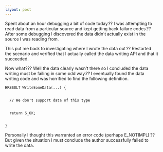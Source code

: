 ```yaml
---
layout: post
---
```

Spent about an hour debugging a bit of code today.?? I was attempting to read
data from a particular source and kept getting back failure codes.?? After some
debugging I discovered the data didn't actually exist in the source I was
reading from.

This put me back to investigating where I wrote the data out.?? Restarted the
scenario and verified that I actually called the data writing API and that it
succeeded.

Now what??? Well the data clearly wasn't there so I concluded the data writing
must be failing in some odd way.?? I eventually found the data writing code and
was horrified to find the following definition.

    
    
    HRESULT WriteSomeData(...) {


      // We don't support data of this type


      return S_OK;


    }

Personally I thought this warranted an error code (perhaps E_NOTIMPL).?? But
given the situation I must conclude the author successfully failed to write
the data.

